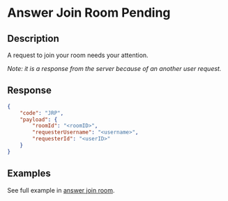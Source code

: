# Answer Join Room Pending

## Description
A request to join your room needs your attention.

*Note: it is a response from the server because of an another user request.*

## Response

```json
{
	"code": "JRP",
	"payload": {
		"roomId": "<roomID>",
		"requesterUsername": "<username>",
		"requesterId": "<userID>"
	}
}
```

## Examples
See full example in [answer join room](../requests/joinroomanswer.md).
